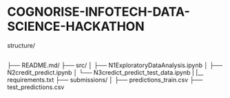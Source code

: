 # COGNORISE-INFOTECH-DATA-SCIENCE-HACKATHON

structure/
##
├── README.md/
├── src/
│   ├── N1ExploratoryDataAnalysis.ipynb
│   ├── N2credit_predict.ipynb
│   └── N3credict_predict_test_data.ipynb
|   |__ requirements.txt
├── submissions/
│   ├── predictions_train.csv
    ├── test_predictions.csv

